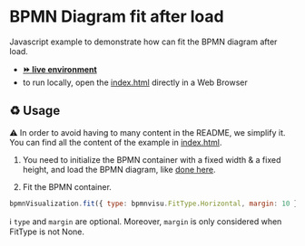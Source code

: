 # BPMN Diagram fit after load

Javascript example to demonstrate how can fit the BPMN diagram after load.
- [__⏩ live environment__](https://cdn.statically.io/gh/process-analytics/bpmn-visualization-examples/master/examples/diagram-navigation/diagram-fit-after-load/index.html)
- to run locally, open the [index.html](index.html) directly in a Web Browser

## ♻️ Usage
⚠️ In order to avoid having to many content in the README, we simplify it. You can find all the content of the example in [index.html](index.html).

1. You need to initialize the BPMN container with a fixed width & a fixed height, and load the BPMN diagram, like [done here](../diagram-fit-on-load/README.md). 

2. Fit the BPMN container.
```javascript
bpmnVisualization.fit({ type: bpmnvisu.FitType.Horizontal, margin: 10 });
```

ℹ️ `type` and `margin` are optional. 
Moreover, `margin` is only considered when FitType is not None.
